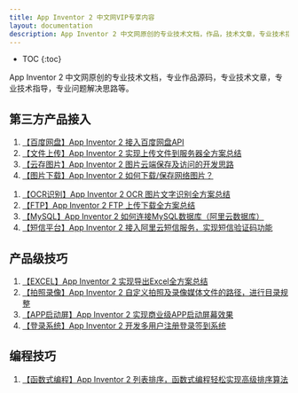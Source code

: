 ```yaml
---
title: App Inventor 2 中文网VIP专享内容
layout: documentation
description: App Inventor 2 中文网原创的专业技术文档，作品，技术文章，专业技术指导，问题解决思路等。
---
```


* TOC
{:toc}

App Inventor 2 中文网原创的专业技术文档，专业作品源码，专业技术文章，专业技术指导，专业问题解决思路等。


## 第三方产品接入

1. [【百度网盘】App Inventor 2 接入百度网盘API](pan.html)
1. [【文件上传】App Inventor 2 实现上传文件到服务器全方案总结](file_upload.html)
1. [【云存图片】App Inventor 2 图片云端保存及访问的开发思路](web_pics.html)
1. [【图片下载】App Inventor 2 如何下载/保存网络图片？](down_pics.html)
<!--1. [【人脸识别】App Inventor 2 人脸识别](ai_face.html)-->
<!--1. [【云图片】利用网络微数据库实现图片上传至云端及从云端下载]-->
<!--1. [【AI云识图】利用云API进行AI识图]-->
1. [【OCR识别】App Inventor 2 OCR 图片文字识别全方案总结](ocr.html)
1. [【FTP】App Inventor 2 FTP 上传下载全方案总结](ftp.html)
1. [【MySQL】App Inventor 2 如何连接MySQL数据库（阿里云数据库）](mysql.html)
1. [【短信平台】App Inventor 2 接入阿里云短信服务，实现短信验证码功能](alisms.html)


## 产品级技巧

1. [【EXCEL】App Inventor 2 实现导出Excel全方案总结](excel.html)
1. [【拍照录像】App Inventor 2 自定义拍照及录像媒体文件的路径，进行目录规整](custom_path.html)
1. [【APP启动屏】App Inventor 2 实现商业级APP启动屏幕效果](splash_screen.html)
1. [【登录系统】App Inventor 2 开发多用户注册登录签到系统](ai2_net_login.html)
<!--1. [【动画制作】制作一个类游戏闯关成功跳入下一关的动画]-->


## 编程技巧
1. [【函数式编程】App Inventor 2 列表排序，函数式编程轻松实现高级排序算法](advlist.html)
